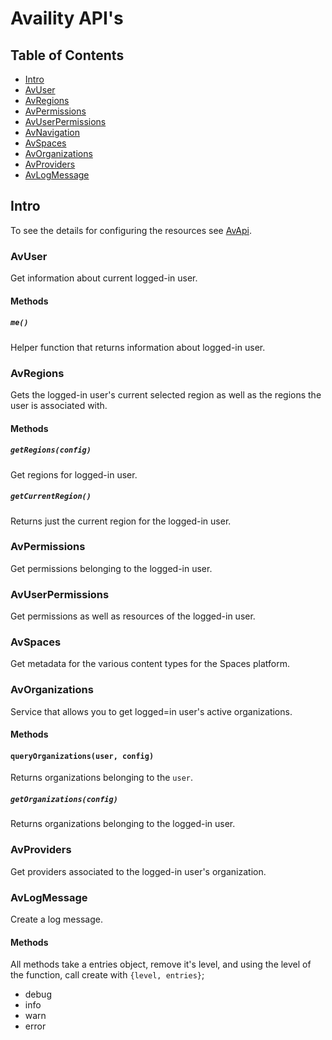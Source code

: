 # Availity API's

## Table of Contents

* [Intro](#Intro)
* [AvUser](#AvUser)
* [AvRegions](#AvRegions)
* [AvPermissions](#AvPermissions)
* [AvUserPermissions](#AvUserPermissions)
* [AvNavigation](#AvNavigation)
* [AvSpaces](#AvSpaces)
* [AvOrganizations](#AvOrganizations)
* [AvProviders](#AvProviders)
* [AvLogMessage](#AvLogMessage)

## Intro
To see the details for configuring the resources see [AvApi](../README.md).

### AvUser

Get information about current logged-in user.

#### Methods

##### `me()` 
Helper function that returns information about logged-in user.

### AvRegions
Gets the logged-in user's current selected region as well as the regions the user is associated with.

#### Methods

##### `getRegions(config)`
Get regions for logged-in user.

##### `getCurrentRegion()`
Returns just the current region for the logged-in user.

### AvPermissions
Get permissions belonging to the logged-in user.

### AvUserPermissions
Get permissions as well as resources of the logged-in user.

### AvSpaces
Get metadata for the various content types for the Spaces platform. 

### AvOrganizations
Service that allows you to get logged=in user's active organizations.

#### Methods

#### `queryOrganizations(user, config)`
Returns organizations belonging to the `user`.

##### `getOrganizations(config)`
Returns organizations belonging to the logged-in user.

### AvProviders
Get providers associated to the logged-in user's organization.

### AvLogMessage
Create a log message.

#### Methods

All methods take a entries object, remove it's level, and using the level of the function, call create with `{level, entries}`;
* debug
* info
* warn
* error

